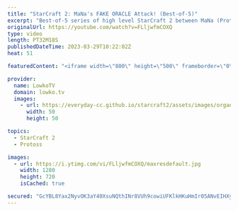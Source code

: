 ```yaml
---
title: "StarCraft 2: MaNa's FAKE ORACLE Attack! (Best-of-5)"
excerpt: "Best-of-5 series of high level StarCraft 2 between MaNa (Protoss) and SpeCial (Terran).  Support my work: https://patreon.com/lowkotv Lowko Merch: https://lowko.shop  My YouTube channels: @LowkoTV @LowkoTV @LowkoClips  Twitch livestream: https://twitch.tv/lowkotv Live most days 2-8 PM CET / CEST  The"
originalUrl: https://youtube.com/watch?v=FLljwfmCOXQ
type: video
length: PT32M18S
publishedDateTime: 2023-03-29T10:22:02Z
heat: 51

featuredContent: "<iframe width=\"800\" height=\"500\" frameborder=\"0\" src=\"https://www.youtube.com/embed/FLljwfmCOXQ\" allow=\"accelerometer; autoplay; encrypted-media; gyroscope; picture-in-picture\" allowfullscreen></iframe>"

provider:
  name: LowkoTV
  domain: lowko.tv
  images:
    - url: https://everyday-cc.github.io/starcraft2/assets/images/organizations/lowko.tv-50x50.jpg
      width: 50
      height: 50

topics:
  - StarCraft 2
  - Protoss

images:
  - url: https://i.ytimg.com/vi/FLljwfmCOXQ/maxresdefault.jpg
    width: 1280
    height: 720
    isCached: true

secured: "GcYBL8Yax2NyvOK3aY40XsuNQthINr8VUh9cowiUFKlkHKuHmIr05ANvEIHXyNDFIGSAhrlzufWlS6nbSyNWS9XbIH2h0cFy/7HMs3zu/CkL3IOB2knT5mEnL5QAM1MZVNjD5d0fAdqv/ozYplLJ8/8bWDcbkRDwBZdD12maH+kH814fdiGwV/vcnL5a0qdpjB8kT8ijzrOyCK/43Vu+pJQ0/SvtVFpwcpkLTeF6D5blnfK7F2+64eLc/hAcBGxr5yN0or4IQ1XU+1cUcb6nTFj87ktTEpucEXUWuuO/66Vi4CPD+tRD43ao6gW/z3wMiRe4o1Ddj1YUEn5l3ur3QeAgh/ndij0jthQt6UcKbAbtOQRO2VoHyXBcTNY7lg7Ht+K0aMoCcECor22X+FWE75jedr8DLDAjl/wtpA34oqk=;WW9WrsSsuC4TDwVs0TRMAg=="
---
```


